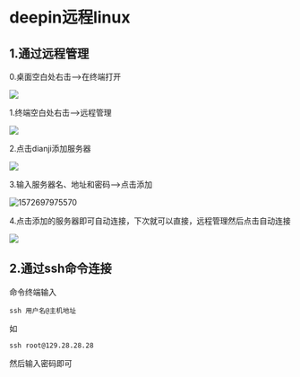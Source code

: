 # deepin远程linux

## 1.通过远程管理

0.桌面空白处右击-->在终端打开

![](https://img1.zlogs.net/19/20191102203555.png)

1.终端空白处右击-->远程管理

![](https://img1.zlogs.net/19/20191102203047.png)

2.点击dianji添加服务器

![](https://img1.zlogs.net/19/20191102203144.png)

3.输入服务器名、地址和密码-->点击添加

![1572697975570](/media/zander/myfile/files/github/gitnote/3learn-linux/page/1042.assets/1572697975570.png)

4.点击添加的服务器即可自动连接，下次就可以直接，远程管理然后点击自动连接

![](https://img1.zlogs.net/19/20191102203421.png)





## 2.通过ssh命令连接

命令终端输入

```
ssh 用户名@主机地址
```

如

```
ssh root@129.28.28.28
```

然后输入密码即可



































